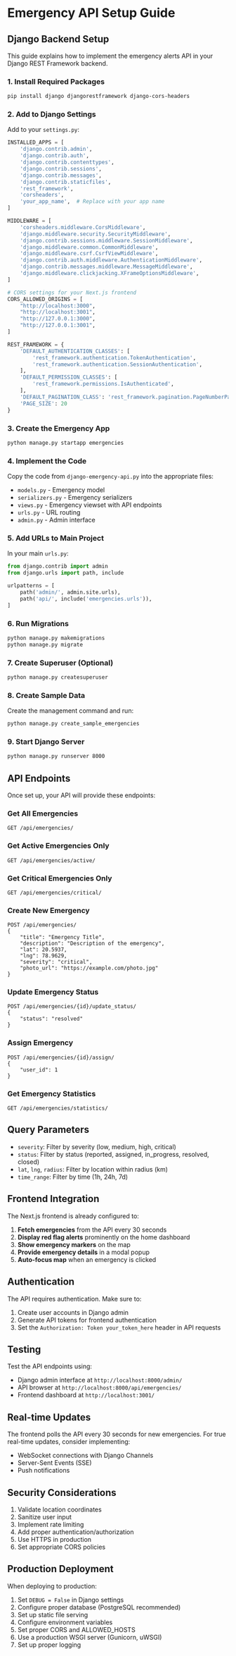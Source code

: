 # Emergency API Setup Guide

## Django Backend Setup

This guide explains how to implement the emergency alerts API in your Django REST Framework backend.

### 1. Install Required Packages

```bash
pip install django djangorestframework django-cors-headers
```

### 2. Add to Django Settings

Add to your `settings.py`:

```python
INSTALLED_APPS = [
    'django.contrib.admin',
    'django.contrib.auth',
    'django.contrib.contenttypes',
    'django.contrib.sessions',
    'django.contrib.messages',
    'django.contrib.staticfiles',
    'rest_framework',
    'corsheaders',
    'your_app_name',  # Replace with your app name
]

MIDDLEWARE = [
    'corsheaders.middleware.CorsMiddleware',
    'django.middleware.security.SecurityMiddleware',
    'django.contrib.sessions.middleware.SessionMiddleware',
    'django.middleware.common.CommonMiddleware',
    'django.middleware.csrf.CsrfViewMiddleware',
    'django.contrib.auth.middleware.AuthenticationMiddleware',
    'django.contrib.messages.middleware.MessageMiddleware',
    'django.middleware.clickjacking.XFrameOptionsMiddleware',
]

# CORS settings for your Next.js frontend
CORS_ALLOWED_ORIGINS = [
    "http://localhost:3000",
    "http://localhost:3001",
    "http://127.0.0.1:3000",
    "http://127.0.0.1:3001",
]

REST_FRAMEWORK = {
    'DEFAULT_AUTHENTICATION_CLASSES': [
        'rest_framework.authentication.TokenAuthentication',
        'rest_framework.authentication.SessionAuthentication',
    ],
    'DEFAULT_PERMISSION_CLASSES': [
        'rest_framework.permissions.IsAuthenticated',
    ],
    'DEFAULT_PAGINATION_CLASS': 'rest_framework.pagination.PageNumberPagination',
    'PAGE_SIZE': 20
}
```

### 3. Create the Emergency App

```bash
python manage.py startapp emergencies
```

### 4. Implement the Code

Copy the code from `django-emergency-api.py` into the appropriate files:

- `models.py` - Emergency model
- `serializers.py` - Emergency serializers
- `views.py` - Emergency viewset with API endpoints
- `urls.py` - URL routing
- `admin.py` - Admin interface

### 5. Add URLs to Main Project

In your main `urls.py`:

```python
from django.contrib import admin
from django.urls import path, include

urlpatterns = [
    path('admin/', admin.site.urls),
    path('api/', include('emergencies.urls')),
]
```

### 6. Run Migrations

```bash
python manage.py makemigrations
python manage.py migrate
```

### 7. Create Superuser (Optional)

```bash
python manage.py createsuperuser
```

### 8. Create Sample Data

Create the management command and run:

```bash
python manage.py create_sample_emergencies
```

### 9. Start Django Server

```bash
python manage.py runserver 8000
```

## API Endpoints

Once set up, your API will provide these endpoints:

### Get All Emergencies
```
GET /api/emergencies/
```

### Get Active Emergencies Only
```
GET /api/emergencies/active/
```

### Get Critical Emergencies Only
```
GET /api/emergencies/critical/
```

### Create New Emergency
```
POST /api/emergencies/
{
    "title": "Emergency Title",
    "description": "Description of the emergency",
    "lat": 20.5937,
    "lng": 78.9629,
    "severity": "critical",
    "photo_url": "https://example.com/photo.jpg"
}
```

### Update Emergency Status
```
POST /api/emergencies/{id}/update_status/
{
    "status": "resolved"
}
```

### Assign Emergency
```
POST /api/emergencies/{id}/assign/
{
    "user_id": 1
}
```

### Get Emergency Statistics
```
GET /api/emergencies/statistics/
```

## Query Parameters

- `severity`: Filter by severity (low, medium, high, critical)
- `status`: Filter by status (reported, assigned, in_progress, resolved, closed)
- `lat`, `lng`, `radius`: Filter by location within radius (km)
- `time_range`: Filter by time (1h, 24h, 7d)

## Frontend Integration

The Next.js frontend is already configured to:

1. **Fetch emergencies** from the API every 30 seconds
2. **Display red flag alerts** prominently on the home dashboard
3. **Show emergency markers** on the map
4. **Provide emergency details** in a modal popup
5. **Auto-focus map** when an emergency is clicked

## Authentication

The API requires authentication. Make sure to:

1. Create user accounts in Django admin
2. Generate API tokens for frontend authentication
3. Set the `Authorization: Token your_token_here` header in API requests

## Testing

Test the API endpoints using:

- Django admin interface at `http://localhost:8000/admin/`
- API browser at `http://localhost:8000/api/emergencies/`
- Frontend dashboard at `http://localhost:3001/`

## Real-time Updates

The frontend polls the API every 30 seconds for new emergencies. For true real-time updates, consider implementing:

- WebSocket connections with Django Channels
- Server-Sent Events (SSE)
- Push notifications

## Security Considerations

1. Validate location coordinates
2. Sanitize user input
3. Implement rate limiting
4. Add proper authentication/authorization
5. Use HTTPS in production
6. Set appropriate CORS policies

## Production Deployment

When deploying to production:

1. Set `DEBUG = False` in Django settings
2. Configure proper database (PostgreSQL recommended)
3. Set up static file serving
4. Configure environment variables
5. Set proper CORS and ALLOWED_HOSTS
6. Use a production WSGI server (Gunicorn, uWSGI)
7. Set up proper logging
